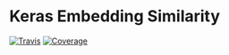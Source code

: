 # Keras Embedding Similarity

[![Travis](https://travis-ci.org/CyberZHG/keras-embed-sim.svg)](https://travis-ci.org/CyberZHG/keras-embed-sim)
[![Coverage](https://coveralls.io/repos/github/CyberZHG/keras-embed-sim/badge.svg?branch=master)](https://coveralls.io/github/CyberZHG/keras-embed-sim)
